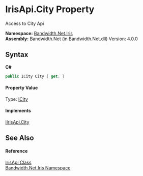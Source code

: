﻿# IrisApi.City Property 
 

Access to City Api

**Namespace:**&nbsp;<a href ="N_Bandwidth_Net_Iris.md">Bandwidth.Net.Iris</a><br />**Assembly:**&nbsp;Bandwidth.Net (in Bandwidth.Net.dll) Version: 4.0.0

## Syntax

**C#**<br />
``` C#
public ICity City { get; }
```


#### Property Value
Type: <a href ="T_Bandwidth_Net_Iris_ICity.md">ICity</a>

#### Implements
<a href ="P_Bandwidth_Net_Iris_IIrisApi_City.md">IIrisApi.City</a><br />

## See Also


#### Reference
<a href ="T_Bandwidth_Net_Iris_IrisApi.md">IrisApi Class</a><br /><a href ="N_Bandwidth_Net_Iris.md">Bandwidth.Net.Iris Namespace</a><br />